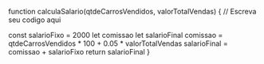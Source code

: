 function calculaSalario(qtdeCarrosVendidos, valorTotalVendas) {
 // Escreva seu codigo aqui

 const salarioFixo = 2000
 let comissao 
 let salarioFinal
 comissao = qtdeCarrosVendidos * 100 + 0.05 * valorTotalVendas
 salarioFinal =  comissao + salarioFixo
 return salarioFinal
}